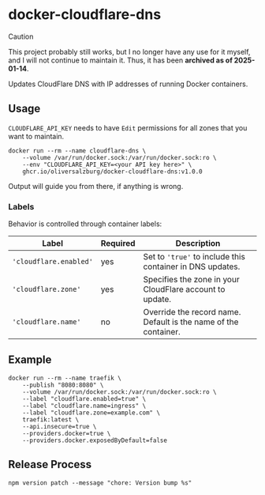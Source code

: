 # docker-cloudflare-dns

> [!CAUTION]
> This project probably still works, but I no longer have any use for it myself, and I will not continue to maintain it. Thus, it has been **archived as of 2025-01-14**.

Updates CloudFlare DNS with IP addresses of running Docker containers.

## Usage

`CLOUDFLARE_API_KEY` needs to have `Edit` permissions for all zones that you want to maintain.

```shell
docker run --rm --name cloudflare-dns \
    --volume /var/run/docker.sock:/var/run/docker.sock:ro \
    --env "CLOUDFLARE_API_KEY=<your API key here>" \
    ghcr.io/oliversalzburg/docker-cloudflare-dns:v1.0.0
```

Output will guide you from there, if anything is wrong.

### Labels

Behavior is controlled through container labels:

| Label                  | Required | Description                                                     |
| ---------------------- | -------- | --------------------------------------------------------------- |
| `'cloudflare.enabled'` | yes      | Set to `'true'` to include this container in DNS updates.       |
| `'cloudflare.zone'`    | yes      | Specifies the zone in your CloudFlare account to update.        |
| `'cloudflare.name'`    | no       | Override the record name. Default is the name of the container. |

## Example

```shell
docker run --rm --name traefik \
    --publish "8080:8080" \
    --volume /var/run/docker.sock:/var/run/docker.sock:ro \
    --label "cloudflare.enabled=true" \
    --label "cloudflare.name=ingress" \
    --label "cloudflare.zone=example.com" \
    traefik:latest \
    --api.insecure=true \
    --providers.docker=true \
    --providers.docker.exposedByDefault=false
```

## Release Process

```
npm version patch --message "chore: Version bump %s"
```
